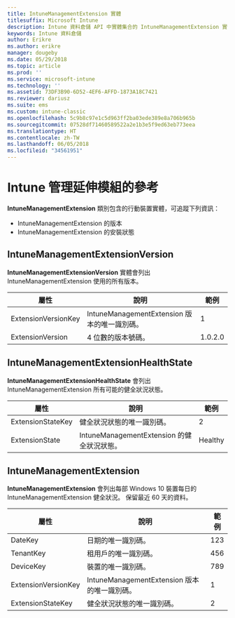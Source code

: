 ```yaml
---
title: IntuneManagementExtension 實體
titlesuffix: Microsoft Intune
description: Intune 資料倉儲 API 中實體集合的 IntuneManagementExtension 實體類別參考主題。
keywords: Intune 資料倉儲
author: Erikre
ms.author: erikre
manager: dougeby
ms.date: 05/29/2018
ms.topic: article
ms.prod: ''
ms.service: microsoft-intune
ms.technology: ''
ms.assetid: 73DF3B90-6D52-4EF6-AFFD-1873A18C7421
ms.reviewer: dariusz
ms.suite: ems
ms.custom: intune-classic
ms.openlocfilehash: 5c9b8c97e1c5d963ff2ba03ede389e8a706b965b
ms.sourcegitcommit: 07528df71460589522a2e1b3e5f9ed63eb773eea
ms.translationtype: HT
ms.contentlocale: zh-TW
ms.lasthandoff: 06/05/2018
ms.locfileid: "34561951"
---
```

# <a name="reference-for-intune-management-extension"></a>Intune 管理延伸模組的參考

**IntuneManagementExtension** 類別包含的行動裝置實體，可追蹤下列資訊：

  -  IntuneManagementExtension 的版本
  -  IntuneManagementExtension 的安裝狀態

## <a name="intunemanagementextensionversion"></a>IntuneManagementExtensionVersion

**IntuneManagementExtensionVersion** 實體會列出 IntuneManagementExtension 使用的所有版本。

| 屬性  | 說明 | 範例 |
|---------|------------|--------|
| ExtensionVersionKey |IntuneManagementExtension 版本的唯一識別碼。 | 1 |
| ExtensionVersion |4 位數的版本號碼。 |1.0.2.0 |

## <a name="intunemanagementextensionhealthstate"></a>IntuneManagementExtensionHealthState

**IntuneManagementExtensionHealthState** 會列出 IntuneManagementExtension 所有可能的健全狀況狀態。

| 屬性  | 說明 | 範例 |
|---------|------------|--------|
| ExtensionStateKey |健全狀況狀態的唯一識別碼。 | 2 |
| ExtensionState |IntuneManagementExtension 的健全狀況狀態。 | Healthy |

## <a name="intunemanagementextension"></a>IntuneManagementExtension

**IntuneManagementExtension** 會列出每部 Windows 10 裝置每日的 IntuneManagementExtension 健全狀況。
保留最近 60 天的資料。 


|      屬性       |                         說明                         | 範例 |
|---------------------|-------------------------------------------------------------|---------|
|       DateKey       |               日期的唯一識別碼。                |   123   |
|      TenantKey      |              租用戶的唯一識別碼。               |   456   |
|      DeviceKey      |              裝置的唯一識別碼。               |   789   |
| ExtensionVersionKey | IntuneManagementExtension 版本的唯一識別碼。 |    1    |
|  ExtensionStateKey  |             健全狀況狀態的唯一識別碼。              |    2    |

